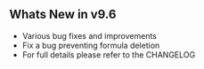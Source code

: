 Whats New in v9.6
--------------------------
- Various bug fixes and improvements
- Fix a bug preventing formula deletion 
- For full details please refer to the CHANGELOG
